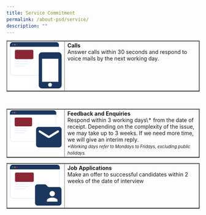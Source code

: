 ```yaml
---
title: Service Commitment
permalink: /about-psd/service/
description: ""
---
```

<table cellpadding="10" cellspacing="0" border="1" width="100%"><tbody>
<tr>
<td valign="top" width="30%"><img src="/images/Service%20commitment/service_call.png"></td>
	<td valign="top"><strong>Calls</strong><br>Answer calls within 30 seconds and respond to voice mails by the next working day.</td>
</tr>
</tbody></table>
<br>
<table cellpadding="10" cellspacing="0" border="1" width="100%"><tbody>
<tr>
<td valign="top" width="30%"><img src="/images/Service%20commitment/service_email.png"></td>
	<td valign="top"><strong>Feedback and Enquiries</strong><br>Respond within 3 working days\* from the date of receipt. Depending on the complexity of the issue, we may take up to 3 weeks.  
If we need more time, we will give an interim reply.  
	<br><em style="font-size:80%">*Working days refer to Mondays to Fridays, excluding public holidays.</em></td>
</tr>
</tbody></table>

<table cellpadding="10" cellspacing="0" border="1" width="100%"><tbody>
<tr>
<td valign="top" width="30%"><img src="/images/Service%20commitment/service_job.png"></td>
	<td valign="top"><strong>Job Applications</strong><br>Make an offer to successful candidates within 2 weeks of the date of interview</td>
</tr>
</tbody></table>

